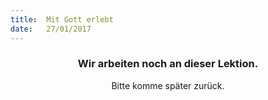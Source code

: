 ```yaml
---
title:  Mit Gott erlebt
date:   27/01/2017
---
```


### <center>Wir arbeiten noch an dieser Lektion.</center>
<center>Bitte komme später zurück.</center>